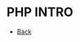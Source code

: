 # PHP INTRO

<?php

//Show all information, defaults, to INFO_ALL

phpinfo(); 



?>

* [Back](https://github.com/stefan22/phpIntro)
